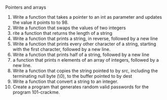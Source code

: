 Pointers and arrays
 1. Write a function that takes a pointer to an int as parameter and updates the value it points to to 98.
 1. Write a function that swaps the values of two integers
 2. rite a function that returns the length of a string
 4. Write a function that prints a string, in reverse, followed by a new line
 6. Write a function that prints every other character of a string, starting with the first character, followed by a new line.
 7. Write a function that prints half of a string, followed by a new line
 8. a function that prints n elements of an array of integers, followed by a new line.
 9. Write a function that copies the string pointed to by src, including the terminating null byte (\0), to the buffer pointed to by dest
 10. Write a function that convert a string to an integer.
 11. Create a program that generates random valid passwords for the program 101-crackme.
